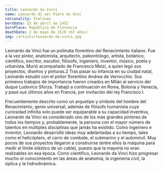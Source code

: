 ```yaml
---
title: Leonardo da Vinci
name: Leonardo di ser Piero da Vinc
nationality: Italinao
bornDate: 15 de abril de 1452
bornPlace: República de Florencia
deathDate: 2 de mayo de 1519 (67 años)
img: /artists/leonardo-da-vinci.jpg
---
```

Leonardo da Vinci fue un polímata florentino del Renacimiento italiano. Fue a la vez pintor, anatomista, arquitecto, paleontólogo, artista, botánico, científico, escritor, escultor, filósofo, ingeniero, inventor, músico, poeta y urbanista. Murió acompañado de Francesco Melzi,​ a quien legó sus proyectos, diseños y pinturas.2 Tras pasar su infancia en su ciudad natal, Leonardo estudió con el pintor florentino Andrea de Verrocchio. Sus primeros trabajos de importancia fueron creados en Milán al servicio del duque Ludovico Sforza. Trabajó a continuación en Roma, Bolonia y Venecia, y pasó sus últimos años en Francia, por invitación del rey Francisco I.

Frecuentemente descrito como un arquetipo y símbolo del hombre del Renacimiento, genio universal, además de filósofo humanista cuya curiosidad infinita solo puede ser equiparable a su capacidad inventiva,​ Leonardo da Vinci es considerado uno de los más grandes pintores de todos los tiempos y, probablemente, la persona con el mayor número de talentos en múltiples disciplinas que jamás ha existido.​ Como ingeniero e inventor, Leonardo desarrolló ideas muy adelantadas a su tiempo, tales como el helicóptero, el carro de combate, el submarino y el automóvil. Muy pocos de sus proyectos llegaron a construirse (entre ellos la máquina para medir el límite elástico de un cable), puesto que la mayoría no eran realizables en esa época. Como científico, Leonardo da Vinci hizo progresar mucho el conocimiento en las áreas de anatomía, la ingeniería civil, la óptica y la hidrodinámica.